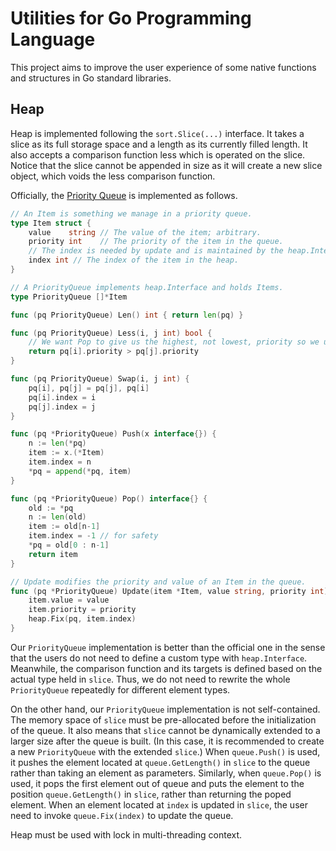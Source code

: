# Utilities for Go Programming Language

This project aims to improve the user experience
of some native functions and structures in Go standard libraries.

## Heap

Heap is implemented following the `sort.Slice(...)` interface.
It takes a slice as its full storage space and a length as its currently filled length.
It also accepts a comparison function less which is operated on the slice.
Notice that the slice cannot be appended in size as it will create a new slice object,
which voids the less comparison function.

Officially,
the [Priority Queue](https://golang.org/pkg/container/heap/#example__priorityQueue)
is implemented as follows.

```go
// An Item is something we manage in a priority queue.
type Item struct {
    value    string // The value of the item; arbitrary.
    priority int    // The priority of the item in the queue.
    // The index is needed by update and is maintained by the heap.Interface methods.
    index int // The index of the item in the heap.
}

// A PriorityQueue implements heap.Interface and holds Items.
type PriorityQueue []*Item

func (pq PriorityQueue) Len() int { return len(pq) }

func (pq PriorityQueue) Less(i, j int) bool {
    // We want Pop to give us the highest, not lowest, priority so we use greater than here.
    return pq[i].priority > pq[j].priority
}

func (pq PriorityQueue) Swap(i, j int) {
    pq[i], pq[j] = pq[j], pq[i]
    pq[i].index = i
    pq[j].index = j
}

func (pq *PriorityQueue) Push(x interface{}) {
    n := len(*pq)
    item := x.(*Item)
    item.index = n
    *pq = append(*pq, item)
}

func (pq *PriorityQueue) Pop() interface{} {
    old := *pq
    n := len(old)
    item := old[n-1]
    item.index = -1 // for safety
    *pq = old[0 : n-1]
    return item
}

// Update modifies the priority and value of an Item in the queue.
func (pq *PriorityQueue) Update(item *Item, value string, priority int) {
    item.value = value
    item.priority = priority
    heap.Fix(pq, item.index)
}
```

Our `PriorityQueue` implementation is better than the official one in the sense that
the users do not need to define a custom type with `heap.Interface`.
Meanwhile, the comparison function and its targets is defined
based on the actual type held in `slice`.
Thus, we do not need to rewrite the whole `PriorityQueue`
repeatedly for different element types.

On the other hand, our `PriorityQueue` implementation is not self-contained.
The memory space of `slice` must be pre-allocated before the initialization of the queue.
It also means that `slice` cannot be dynamically extended to a larger size after the queue is built.
(In this case, it is recommended to create a new `PriorityQueue` with the extended `slice`.)
When `queue.Push()` is used, it pushes the element
located at `queue.GetLength()` in `slice` to the queue
rather than taking an element as parameters.
Similarly, when `queue.Pop()` is used, it pops the first element out of queue
and puts the element to the position `queue.GetLength()` in `slice`, 
rather than returning the poped element.
When an element located at `index` is updated in `slice`,
the user need to invoke `queue.Fix(index)` to update the queue.

Heap must be used with lock in multi-threading context.